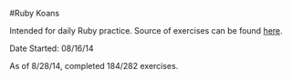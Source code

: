 #Ruby Koans

Intended for daily Ruby practice. Source of exercises can be found [here](http://rubykoans.com/).

Date Started: 08/16/14

As of 8/28/14, completed 184/282 exercises.
